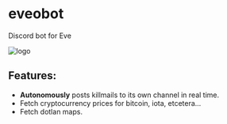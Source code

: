 # eveobot
Discord bot for Eve

![logo](https://github.com/admica/evebot/images/logo.png)

## Features:
* **Autonomously** posts killmails to its own channel in real time.
* Fetch cryptocurrency prices for bitcoin, iota, etcetera...
* Fetch dotlan maps.

